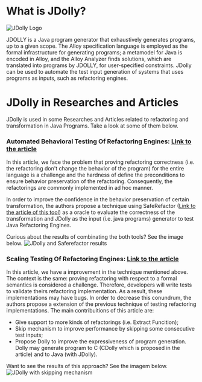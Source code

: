 # What is JDolly?
![JDolly Logo](https://raw.githubusercontent.com/gustavoasoares/jdolly/master/JDolly%20logo%20-.png)

JDOLLY is a Java program generator that exhaustively generates programs, up to a given scope. The Alloy specification language is employed as the formal infrastructure for generating programs; a metamodel for Java is encoded in Alloy, and the Alloy Analyzer finds solutions, which are translated into programs by JDOLLY, for user-specified constraints. JDolly can be used to automate the test input generation of systems that uses programs as inputs, such as refactoring engines.

# JDolly in Researches and Articles

JDolly is used in some Researches and Articles related to refactoring and transformation in Java Programs. Take a look at some of them below.

### Automated Behavioral Testing Of Refactoring Engines: [Link to the article](http://ieeexplore.ieee.org/document/6175911/?reload=true)
In this article, we face the problem that proving refactoring correctness (i.e. the refactoring don't change the behavior of the program) for the entire language is a challenge and the hardness of define the preconditions to ensure behavior preservation of the refactoring. Consequently, the refactorings are commonly implemented in ad hoc manner. 

In order to improve the confidence in the behavior preservation of certain transformation, the authors propose a technique using SafeRefactor ([Link to the article of this tool](http://ieeexplore.ieee.org/document/6062127/)) as a oracle to evaluate the correctness of the transformation and JDolly as the input (i.e. java programs) generator to test Java Refactoring Engines.

Curious about the results of combinating the both tools? See the image below.
![JDolly and Saferefactor results](https://raw.githubusercontent.com/gustavoasoares/jdolly/master/jdolly01.png)

### Scaling Testing Of Refactoring Engines: [Link to the article](http://ieeexplore.ieee.org/document/7883369/)
In this article, we have a improvement in the technique mentioned above. The context is the same: proving refactoring with respect to a formal semantics is considered a challenge. Therefore, developers will write tests to validate theirs refactoring implementation. As a result, these implementations may have bugs. In order to decrease this conundrum, the authors propose a extension of the previous technique of testing refactoring implementations. The main contribuitions of this article are:

* Give support to more kinds of refactorings (i.e. Extract Funcition);
* Skip mechanism to improve performance by skipping some consecutive test inputs;
* Propose Dolly to improve the expressiveness of program generation. Dolly may generate program to C (CDolly which is proposed in the article) and to Java (with JDolly).

Want to see the results of this approach? See the imagem below.
![JDolly with skipping mechanism](https://raw.githubusercontent.com/gustavoasoares/jdolly/master/jdolly02.png)
